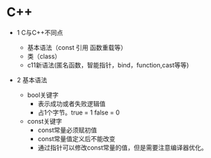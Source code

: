 # C++

  * 1 C与C++不同点
    - 基本语法（const 引用 函数重载等）
    - 类（class）
    - c11新语法(匿名函数，智能指针，bind，function,cast等等)

  * 2 基本语法
    - bool关键字
      - 表示成功或者失败逻辑值
      - 占1个字节。true = 1 false = 0
    - const关键字
      - const常量必须赋初值
      - const常量值定义后不能改变
      - 通过指针可以修改const常量的值，但是需要注意编译器优化。
